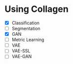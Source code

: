 # Using Collagen

- [x] Classification
- [ ] Segmentation
- [x] GAN
- [ ] Metric Learning
- [ ] VAE
- [ ] VAE-SSL
- [ ] VAE-GAN